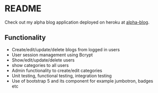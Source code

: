 # README

Check out my alpha blog application deployed on heroku at [alpha-blog](https://dry-hamlet-38994.herokuapp.com/).

## Functionality

 - Create/edit/update/delete blogs from logged in users
 - User session management using Bcrypt
 - Show/edit/update/delete users
 - show categories to all users
 - Admin functionality to create/edit categories
 - Unit testing, functional testing, integration testing
 - Use of bootstrap 5 and its component for example jumbotron, badges etc
 
